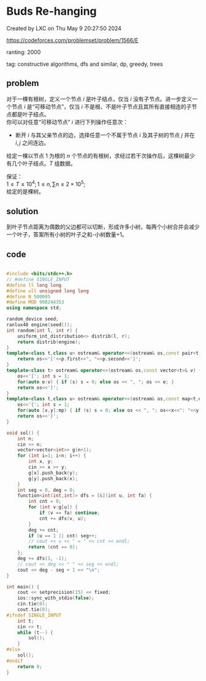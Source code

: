 # Buds Re-hanging

Created by LXC on Thu May  9 20:27:50 2024

https://codeforces.com/problemset/problem/1566/E

ranting: 2000

tag: constructive algorithms, dfs and similar, dp, greedy, trees

## problem

对于一棵有根树，定义一个节点 $i$ 是叶子结点，仅当 $i$ 没有子节点。进一步定义一个节点 $i$ 是“可移动节点”，仅当 $i$ 不是根、不是叶子节点且其所有直接相连的子节点都是叶子结点。  
你可以对任意“可移动节点” $i$ 进行下列操作任意次：

- 断开 $i$ 与其父亲节点的边，选择任意一个不属于节点 $i$ 及其子树的节点 $j$ 并在 $i,j$ 之间连边。

给定一棵以节点 $1$ 为根的 $n$ 个节点的有根树，求经过若干次操作后，这棵树最少有几个叶子结点。$T$ 组数据。

保证：  
$1\leq T\leq10^4;1\leq n,\sum n\leq2\times10^5;$  
给定的是棵树。

## solution

到叶子节点距离为偶数的父边都可以切断，形成许多小树，每两个小树合并会减少一个叶子，答案所有小树的叶子之和-小树数量+1。

## code

``` cpp

#include <bits/stdc++.h>
// #define SINGLE_INPUT
#define ll long long
#define ull unsigned long long
#define N 500005
#define MOD 998244353
using namespace std;

random_device seed;
ranlux48 engine(seed());
int random(int l, int r) {
    uniform_int_distribution<> distrib(l, r);
    return distrib(engine);
}
template<class t,class u> ostream& operator<<(ostream& os,const pair<t,u>& p) {
    return os<<'['<<p.first<<", "<<p.second<<']';
}
template<class t> ostream& operator<<(ostream& os,const vector<t>& v) {
    os<<'['; int s = 1;
    for(auto e:v) { if (s) s = 0; else os << ", "; os << e; }
    return os<<']';
}
template<class t,class u> ostream& operator<<(ostream& os,const map<t,u>& mp){
    os<<'{'; int s = 1;
    for(auto [x,y]:mp) { if (s) s = 0; else os << ", "; os<<x<<": "<<y; }
    return os<<'}';
}

void sol() {
    int n;
    cin >> n;
    vector<vector<int>> g(n+1);
    for (int i=1; i<n; i++) {
        int x, y;
        cin >> x >> y;
        g[x].push_back(y);
        g[y].push_back(x);
    }
    int seg = 0, deg = 0;
    function<int(int,int)> dfs = [&](int u, int fa) {
        int cnt = 0;
        for (int v:g[u]) {
            if (v == fa) continue;
            cnt += dfs(v, u);
        }
        deg += cnt;
        if (u == 1 || cnt) seg++;
        // cout << u << " = " << cnt << endl;
        return (cnt == 0);
    };
    deg += dfs(1, -1);
    // cout << deg << " " << seg << endl;
    cout << deg - seg + 1 << "\n";
}

int main() {
    cout << setprecision(15) << fixed;
    ios::sync_with_stdio(false);
    cin.tie(0);
    cout.tie(0);
#ifndef SINGLE_INPUT
    int t;
    cin >> t;
    while (t--) {
        sol();
    }
#else
    sol();
#endif
    return 0;
}

```
